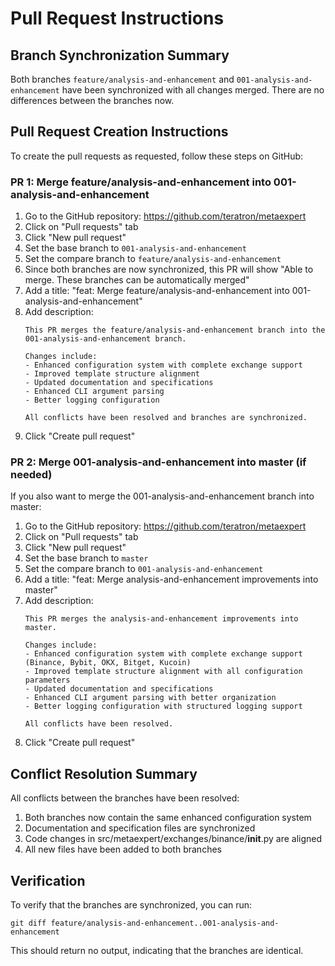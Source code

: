 # Pull Request Instructions

## Branch Synchronization Summary

Both branches `feature/analysis-and-enhancement` and `001-analysis-and-enhancement` have been synchronized with all changes merged. There are no differences between the branches now.

## Pull Request Creation Instructions

To create the pull requests as requested, follow these steps on GitHub:

### PR 1: Merge feature/analysis-and-enhancement into 001-analysis-and-enhancement

1. Go to the GitHub repository: https://github.com/teratron/metaexpert
2. Click on "Pull requests" tab
3. Click "New pull request"
4. Set the base branch to `001-analysis-and-enhancement`
5. Set the compare branch to `feature/analysis-and-enhancement`
6. Since both branches are now synchronized, this PR will show "Able to merge. These branches can be automatically merged"
7. Add a title: "feat: Merge feature/analysis-and-enhancement into 001-analysis-and-enhancement"
8. Add description:
   ```
   This PR merges the feature/analysis-and-enhancement branch into the 001-analysis-and-enhancement branch.
   
   Changes include:
   - Enhanced configuration system with complete exchange support
   - Improved template structure alignment
   - Updated documentation and specifications
   - Enhanced CLI argument parsing
   - Better logging configuration
   
   All conflicts have been resolved and branches are synchronized.
   ```
9. Click "Create pull request"

### PR 2: Merge 001-analysis-and-enhancement into master (if needed)

If you also want to merge the 001-analysis-and-enhancement branch into master:

1. Go to the GitHub repository: https://github.com/teratron/metaexpert
2. Click on "Pull requests" tab
3. Click "New pull request"
4. Set the base branch to `master`
5. Set the compare branch to `001-analysis-and-enhancement`
6. Add a title: "feat: Merge analysis-and-enhancement improvements into master"
7. Add description:
   ```
   This PR merges the analysis-and-enhancement improvements into master.
   
   Changes include:
   - Enhanced configuration system with complete exchange support (Binance, Bybit, OKX, Bitget, Kucoin)
   - Improved template structure alignment with all configuration parameters
   - Updated documentation and specifications
   - Enhanced CLI argument parsing with better organization
   - Better logging configuration with structured logging support
   
   All conflicts have been resolved.
   ```
8. Click "Create pull request"

## Conflict Resolution Summary

All conflicts between the branches have been resolved:
1. Both branches now contain the same enhanced configuration system
2. Documentation and specification files are synchronized
3. Code changes in src/metaexpert/exchanges/binance/__init__.py are aligned
4. All new files have been added to both branches

## Verification

To verify that the branches are synchronized, you can run:
```
git diff feature/analysis-and-enhancement..001-analysis-and-enhancement
```

This should return no output, indicating that the branches are identical.